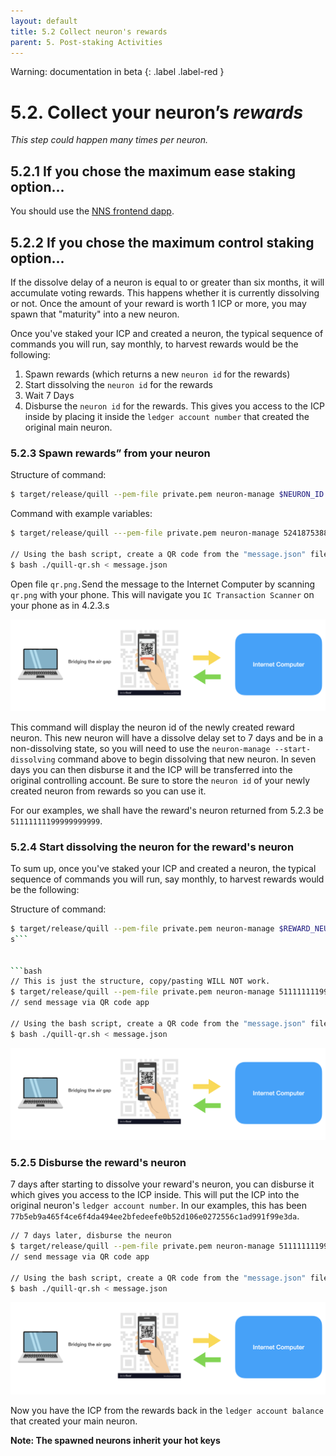 ```yaml
---
layout: default
title: 5.2 Collect neuron's rewards
parent: 5. Post-staking Activities
---
```

Warning: documentation in beta
{: .label .label-red }

# 5.2. Collect your neuron’s ***rewards***

*This step could happen many times per neuron.*

## 5.2.1 If you chose the **maximum ease staking option**... 

You should use the [NNS frontend dapp](https://nns.ic0.app/).

## 5.2.2 If you chose the **maximum control staking option**... 

If the dissolve delay of a neuron is equal to or greater than six months, it will accumulate voting rewards. This happens whether it is currently dissolving or not. Once the amount of your reward is worth 1 ICP or more, you may spawn that "maturity" into a new neuron.

Once you've staked your ICP and created a neuron, the typical sequence of commands you will run, say monthly, to harvest rewards would be the following:

1. Spawn rewards (which returns a new `neuron id` for the rewards)
2. Start dissolving the `neuron id` for the rewards
3. Wait 7 Days
4. Disburse the `neuron id` for the rewards. This gives you access to the ICP inside by placing it inside the `ledger account number` that created the original main neuron.

### 5.2.3 Spawn rewards” from your neuron

Structure of command:
```bash
$ target/release/quill --pem-file private.pem neuron-manage $NEURON_ID --spawn > message.json
```

Command with example variables:
```bash
$ target/release/quill ---pem-file private.pem neuron-manage 5241875388871980017 --spawn > message.json

// Using the bash script, create a QR code from the "message.json" file created by quill with your message
$ bash ./quill-qr.sh < message.json
```

Open file `qr.png.`Send the message to the Internet Computer by scanning `qr.png` with your phone. This will navigate you `IC Transaction Scanner` on your phone as in 4.2.3.s

![image](../assets/images/qr-code-scan-2.png)

This command will display the neuron id of the newly created reward neuron. This new neuron will have a dissolve delay set to 7 days and be in a non-dissolving state, so you will need to use the `neuron-manage --start-dissolving` command above to begin dissolving that new neuron. In seven days you can then disburse it and the ICP will be transferred into the original controlling account. Be sure to store the `neuron id` of your newly created neuron from rewards so you can use it.

For our examples, we shall have the reward's neuron returned from 5.2.3 be `51111111199999999999`.

### 5.2.4 Start dissolving the neuron for the reward's neuron

To sum up, once you've staked your ICP and created a neuron, the typical sequence of commands you will run, say monthly, to harvest rewards would be the following:

Structure of command:
```bash
$ target/release/quill --pem-file private.pem neuron-manage $REWARD_NEURON_ID --start-dissolving
s```


```bash
// This is just the structure, copy/pasting WILL NOT work.
$ target/release/quill --pem-file private.pem neuron-manage 51111111199999999999 --start-dissolving
// send message via QR code app

// Using the bash script, create a QR code from the "message.json" file created by quill with your message
$ bash ./quill-qr.sh < message.json

```

![image](../assets/images/qr-code-scan-2.png)


### 5.2.5 Disburse the reward's neuron

7 days after starting to dissolve your reward's neuron, you can disburse it which gives you access to the ICP inside. This will put the ICP into the original neuron's `ledger account number`. In our examples, this has been `77b5eb9a465f4ce6f4da494ee2bfedeefe0b52d106e0272556c1ad991f99e3da`.

```bash
// 7 days later, disburse the neuron
$ target/release/quill --pem-file private.pem neuron-manage 51111111199999999999 --disburse
// send message via QR code app

// Using the bash script, create a QR code from the "message.json" file created by quill with your message
$ bash ./quill-qr.sh < message.json

```

![image](../assets/images/qr-code-scan-2.png)

Now you have the ICP from the rewards back in the `ledger account balance` that created your main neuron.

**Note: The spawned neurons inherit your hot keys**
